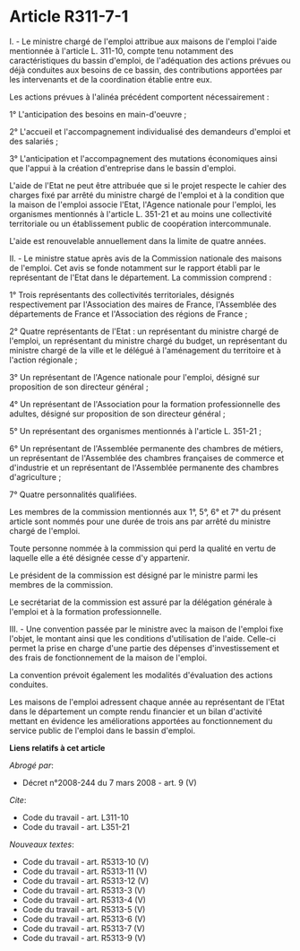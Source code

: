 # Article R311-7-1

I. - Le ministre chargé de l'emploi attribue aux maisons de l'emploi l'aide mentionnée à l'article L. 311-10, compte tenu
notamment des caractéristiques du bassin d'emploi, de l'adéquation des actions prévues ou déjà conduites aux besoins de ce
bassin, des contributions apportées par les intervenants et de la coordination établie entre eux.

Les actions prévues à l'alinéa précédent comportent nécessairement :

1° L'anticipation des besoins en main-d'oeuvre ;

2° L'accueil et l'accompagnement individualisé des demandeurs d'emploi et des salariés ;

3° L'anticipation et l'accompagnement des mutations économiques ainsi que l'appui à la création d'entreprise dans le bassin
d'emploi.

L'aide de l'Etat ne peut être attribuée que si le projet respecte le cahier des charges fixé par arrêté du ministre chargé de
l'emploi et à la condition que la maison de l'emploi associe l'Etat, l'Agence nationale pour l'emploi, les organismes
mentionnés à l'article L. 351-21 et au moins une collectivité territoriale ou un établissement public de coopération
intercommunale.

L'aide est renouvelable annuellement dans la limite de quatre années.

II. - Le ministre statue après avis de la Commission nationale des maisons de l'emploi. Cet avis se fonde notamment sur le
rapport établi par le représentant de l'Etat dans le département. La commission comprend :

1° Trois représentants des collectivités territoriales, désignés respectivement par l'Association des maires de France,
l'Assemblée des départements de France et l'Association des régions de France ;

2° Quatre représentants de l'Etat : un représentant du ministre chargé de l'emploi, un représentant du ministre chargé du
budget, un représentant du ministre chargé de la ville et le délégué à l'aménagement du territoire et à l'action régionale ;

3° Un représentant de l'Agence nationale pour l'emploi, désigné sur proposition de son directeur général ;

4° Un représentant de l'Association pour la formation professionnelle des adultes, désigné sur proposition de son directeur
général ;

5° Un représentant des organismes mentionnés à l'article L. 351-21 ;

6° Un représentant de l'Assemblée permanente des chambres de métiers, un représentant de l'Assemblée des chambres françaises
de commerce et d'industrie et un représentant de l'Assemblée permanente des chambres d'agriculture ;

7° Quatre personnalités qualifiées.

Les membres de la commission mentionnés aux 1°, 5°, 6° et 7° du présent article sont nommés pour une durée de trois ans par
arrêté du ministre chargé de l'emploi.

Toute personne nommée à la commission qui perd la qualité en vertu de laquelle elle a été désignée cesse d'y appartenir.

Le président de la commission est désigné par le ministre parmi les membres de la commission.

Le secrétariat de la commission est assuré par la délégation générale à l'emploi et à la formation professionnelle.

III. - Une convention passée par le ministre avec la maison de l'emploi fixe l'objet, le montant ainsi que les conditions
d'utilisation de l'aide. Celle-ci permet la prise en charge d'une partie des dépenses d'investissement et des frais de
fonctionnement de la maison de l'emploi.

La convention prévoit également les modalités d'évaluation des actions conduites.

Les maisons de l'emploi adressent chaque année au représentant de l'Etat dans le département un compte rendu financier et un
bilan d'activité mettant en évidence les améliorations apportées au fonctionnement du service public de l'emploi dans le
bassin d'emploi.

**Liens relatifs à cet article**

_Abrogé par_:

  - Décret n°2008-244 du 7 mars 2008 - art. 9 (V)

_Cite_:

  - Code du travail - art. L311-10
  - Code du travail - art. L351-21

_Nouveaux textes_:

  - Code du travail - art. R5313-10 (V)
  - Code du travail - art. R5313-11 (V)
  - Code du travail - art. R5313-12 (V)
  - Code du travail - art. R5313-3 (V)
  - Code du travail - art. R5313-4 (V)
  - Code du travail - art. R5313-5 (V)
  - Code du travail - art. R5313-6 (V)
  - Code du travail - art. R5313-7 (V)
  - Code du travail - art. R5313-9 (V)
